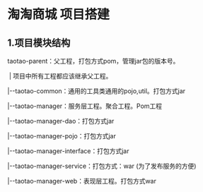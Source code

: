 # 淘淘商城 项目搭建

## 1.项目模块结构

taotao-parent：父工程，打包方式pom，管理jar包的版本号。

​    |           项目中所有工程都应该继承父工程。

|--taotao-common：通用的工具类通用的pojo,util。打包方式jar

|--taotao-manager：服务层工程。聚合工程。Pom工程

|--taotao-manager-dao：打包方式jar

|--taotao-manager-pojo：打包方式jar

|--taotao-manager-interface：打包方式jar

|--taotao-manager-service：打包方式：war  (为了发布服务的方便)

|--taotao-manager-web：表现层工程。打包方式war